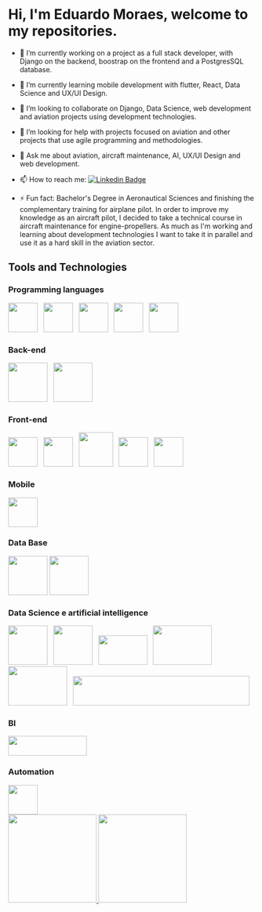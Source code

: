 <!--### Hi there 👋

**eduardomoraespy/eduardomoraespy** is a ✨ _special_ ✨ repository because its `README.md` (this file) appears on your GitHub profile.

Here are some ideas to get you started:-->

# Hi, I'm Eduardo Moraes, welcome to my repositories.

- 🔭 I’m currently working on a project as a full stack developer, with Django on the backend, boostrap on the frontend and a PostgresSQL database.


- 🌱 I’m currently learning mobile development with flutter, React, Data Science and UX/UI Design.


- 👯 I’m looking to collaborate on Django, Data Science, web development and aviation projects using development technologies.


- 🤔 I’m looking for help with projects focused on aviation and other projects that use agile programming and methodologies.


- 💬 Ask me about aviation, aircraft maintenance, AI, UX/UI Design and web development.


- 📫 How to reach me: [![Linkedin Badge](https://img.shields.io/badge/-LinkedIn-blue?style=flat-square&logo=Linkedin&logoColor=white&link=LINK_LINKEDIN)](https://www.linkedin.com/in/eduardo-moraes-ds/)


- ⚡ Fun fact: Bachelor's Degree in Aeronautical Sciences and finishing the complementary training for airplane pilot. In order to improve my knowledge as an aircraft pilot, I decided to take a technical course in aircraft maintenance for engine-propellers. As much as I'm working and learning about development technologies I want to take it in parallel and use it as a hard skill in the aviation sector.


## Tools and Technologies

### Programming languages
<img src="https://cdn.jsdelivr.net/gh/devicons/devicon/icons/c/c-original.svg" width="60" height="60"/> &nbsp;  <img src="https://cdn.jsdelivr.net/gh/devicons/devicon/icons/cplusplus/cplusplus-original.svg" width="60" height="60"/> &nbsp;  <img src="https://cdn.jsdelivr.net/gh/devicons/devicon/icons/javascript/javascript-original.svg" width="60" height="60"/> &nbsp; <img src="https://cdn.jsdelivr.net/gh/devicons/devicon/icons/python/python-original-wordmark.svg" width="60" height="60"/> &nbsp; <img src="https://cdn.jsdelivr.net/gh/devicons/devicon/icons/dart/dart-original-wordmark.svg" width="60" height="60"/>  




### Back-end
<img src="https://cdn.jsdelivr.net/gh/devicons/devicon/icons/django/django-plain-wordmark.svg" width="80" height="80"/> &nbsp; <img src="https://cdn.jsdelivr.net/gh/devicons/devicon/icons/nodejs/nodejs-original-wordmark.svg" width="80" height="80"/>


### Front-end
<img src="https://cdn.jsdelivr.net/gh/devicons/devicon/icons/html5/html5-original.svg" width="60" height="60"/> &nbsp; <img src="https://cdn.jsdelivr.net/gh/devicons/devicon/icons/css3/css3-original.svg" width="60" height="60"/> &nbsp; <img src="https://cdn.jsdelivr.net/gh/devicons/devicon/icons/bootstrap/bootstrap-original.svg" width="70" height="70"/> &nbsp; <img src="https://cdn.jsdelivr.net/gh/devicons/devicon/icons/jquery/jquery-original-wordmark.svg" width="60" height="60"/> &nbsp; <img src="https://cdn.jsdelivr.net/gh/devicons/devicon/icons/react/react-original-wordmark.svg" width="60" height="60"/>


### Mobile
<img src="https://cdn.jsdelivr.net/gh/devicons/devicon/icons/flutter/flutter-original.svg" width="60" height="60"/>



### Data Base
<img src="https://cdn.jsdelivr.net/gh/devicons/devicon/icons/mysql/mysql-original-wordmark.svg" width="80" height="80"/> <img src="https://cdn.jsdelivr.net/gh/devicons/devicon/icons/postgresql/postgresql-original-wordmark.svg" width="80" height="80"/>


### Data Science e artificial intelligence
<img src="https://cdn.jsdelivr.net/gh/devicons/devicon/icons/pandas/pandas-original-wordmark.svg" width="80" height="80"/> &nbsp; <img src="https://cdn.jsdelivr.net/gh/devicons/devicon/icons/numpy/numpy-original-wordmark.svg" width="80" height="80"/> &nbsp; <img src="https://upload.wikimedia.org/wikipedia/commons/thumb/0/05/Scikit_learn_logo_small.svg/1200px-Scikit_learn_logo_small.svg.png" width="100" height="60"/> &nbsp; <img src="https://miro.medium.com/max/805/0*lheOLngZH18XLnoq.jpg" width="120" height="80"/> &nbsp; <img src="https://assets.st-note.com/production/uploads/images/23398116/rectangle_large_type_2_b9075ed34e9e3956219b8ccd295c5011.png" width="120" height="80"/> &nbsp; <img src="https://camo.githubusercontent.com/2b8b9c325e8d585c6eb39141b5d68731ed709807f851bd412729f0c7b8e2cf08/687474703a2f2f636f6f6c74696d696e672e636f6d2f53562f6c6f676f2e706e67" width="360" height="60"/> 


### BI
<img src="https://www.cetax.com.br/blog/wp-content/uploads/2016/10/PowerBI-e1557666264791.jpg" width="160" height="40"/>



### Automation
<img src="https://cdn.jsdelivr.net/gh/devicons/devicon/icons/selenium/selenium-original.svg" width="60" height="60"/>





<!--# Hi, I'm Eduardo Moraes, welcome to my repositories.

[![Github Badge](https://img.shields.io/badge/-Github-000?style=flat-square&logo=Github&logoColor=white&link=LINK_GIT)](https://github.com/eduardomoraespy)
[![Linkedin Badge](https://img.shields.io/badge/-LinkedIn-blue?style=flat-square&logo=Linkedin&logoColor=white&link=LINK_LINKEDIN)](https://www.linkedin.com/in/eduardo-moraes-ds/)

## Study focus


![PYTHON](https://img.shields.io/badge/Python-FFD43B?style=for-the-badge&logo=python&logoColor=darkgreen)

  - Django
  - Web Scraping
  - Data Science
  - MicroPython  
  
  
  
</br></br>
  ***-- Databases:***
  
    - MySQL
    - PostgreSQL
    - MongoDb  
    
    
  </br></br>
  ***-- Front-End:***
   + HTML 5
   + CSS3
   + JS
   + Bootstrap (Framework) 
   + React.js



</br></br>
  
![C](https://img.shields.io/badge/C-00599C?style=for-the-badge&logo=c&logoColor=white) ![C++](https://img.shields.io/badge/C%2B%2B-00599C?style=for-the-badge&logo=c%2B%2B&logoColor=white)
  + Arduino
  + PIC


</br></br>
 ***-- Container:***
 
 
 ![DOCKER](https://img.shields.io/badge/Docker-2CA5E0?style=for-the-badge&logo=docker&logoColor=white)


</br></br>
 ***-- SO:***
 
![SO](https://img.shields.io/badge/Linux-FCC624?style=for-the-badge&logo=linux&logoColor=black)

</br></br>


</br></br>
#### Projetos em Destaque:

#### Skils:-->

<div>
<a href="https://github.com/eduardomoraespy">
<img height="180em" src="https://github-readme-stats.vercel.app/api/top-langs/?username=eduardomoraespy&layout=compact&langs_count=7&theme=dracula"/>
<img height="180em" src="https://github-readme-stats.vercel.app/api?username=eduardomoraespy&show_icons=true&theme=dracula&include_all_commits=true&count_private=true"/>
</div>
